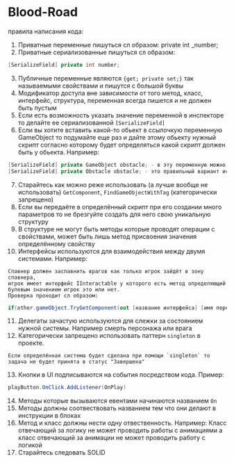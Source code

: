 # Blood-Road
правила написания кода:
1. Приватные переменные пишуться сл образом: private int _number;
2. Приватные сериализованные пишуться сл образом:
```C#
[SerializeField] private int number;
```
3. Публичные переменные являются ```{get; private set;}``` так называемыми свойствами и пишутся с большой буквы
4. Модификатор доступа вне зависимости от того метод, класс, интерфейс, структура, переменная всегда пишется и не должен быть пустым
5. Если есть возможность указать значение переменной в инспекторе то делайте ее сериализованной ```[SerializeField]```
6. Если вы хотите вставить какой-то обьект в ссылочкую переменную GameObject то подумайте еще раз и дайте этому обьекту нужный скрипт согласно
 которому будет определяться какой скрипт должен быть у обьекта. Например:
 ```C#
[SerializeField] private GameObject obstacle; - в эту переменную можно положить всё что угодно даже игрока, это не правильно
[SerializeField] private Obstacle obstacle; - это правильный вариант использования ссылочной переменной
```
7. Старайтесь как можно реже использовать (а лучше вообще не использовать) ```GetComponent```, ```FindGameObjectWithTag``` (категорически запрещено)
8. Если вы передаёте в определённый скрипт при его создании много параметров то не брезгуйте создать для него свою уникальную структуру
9. В структуре не могут быть методы которые проводят операции с свойствами, может быть лишь метод присвоения значения определённому свойству
10. Интерфейсы используются для взаимодействия между двумя системами. Например:
 ```
 Спавнер должен заспавнить врагов как только игрок зайдёт в зону спавнера,
 игрок имеет интерфейс IInteractable у которого есть метод определяющий булевым значением игрок это или нет.
Проверка проходит сл образом:
``` 
```C#
if(other.gameObject.TryGetComponent(out [название интерфейса] [имя переменной])
```
11. Делегаты зачастую используются для слежки за состоянием нужной системы. Например смерть персонажа или врага
12. Категорически запрещено использовать паттерн `singleton` в проекте.
```
Если определённая система будет сделана при помощи `singleton` то задача не будет принята в статус "Завершена"
```
13. Кнопки в UI подписываются на события посредством кода. Пример:
```C#
playButton.OnClick.AddListener(OnPlay)
```
14. Методы которые вызываются евентами начинаются названием `On`
15. Методы должны соотвествовать названием тем что они делают в инструкции в блоках
16. Метод и класс должны нести одну отвественность. Например: Класс отвечающий за логику не может проводить работы с анимациями 
а класс отвечающий за анимации не может проводить работу с логикой
17. Старайтесь следовать SOLID
